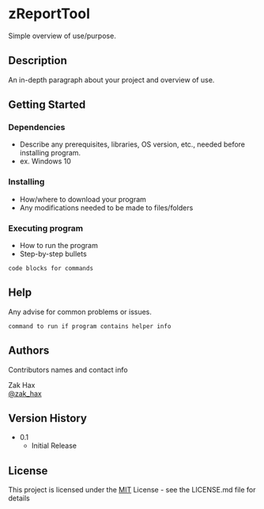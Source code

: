 # zReportTool

Simple overview of use/purpose.

## Description

An in-depth paragraph about your project and overview of use.

## Getting Started

### Dependencies

* Describe any prerequisites, libraries, OS version, etc., needed before installing program.
* ex. Windows 10

### Installing

* How/where to download your program
* Any modifications needed to be made to files/folders

### Executing program

* How to run the program
* Step-by-step bullets
```
code blocks for commands
```

## Help

Any advise for common problems or issues.
```
command to run if program contains helper info
```

## Authors

Contributors names and contact info

Zak Hax  
[@zak_hax](https://twitter.com/zak_hax)

## Version History

* 0.1
    * Initial Release

## License

This project is licensed under the [MIT](LICENSE) License - see the LICENSE.md file for details
